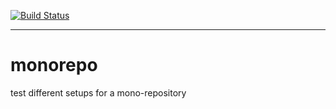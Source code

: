 <a href="https://travis-ci.org/MichaelMiller-/monorepo" target="_blank">![Build Status](https://travis-ci.org/MichaelMiller-/monorepo.svg?branch=master)</a>

---------------------------------------

# monorepo
test different setups for a mono-repository 
